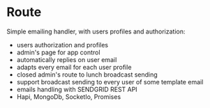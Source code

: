 # Route
Simple emailing handler, with users profiles and authorization:
- users authorization and profiles
- admin's page for app control
- automatically replies on user email
- adapts every email for each user profile
- closed admin's route to lunch broadcast sending
- support broadcast sending to every user of some template email
- emails handling with SENDGRID REST API
- Hapi, MongoDb, SocketIo, Promises
